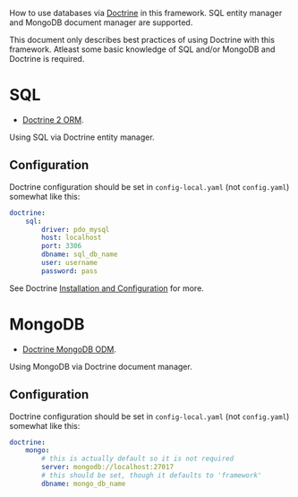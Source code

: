 ---
---
How to use databases via [Doctrine](http://docs.doctrine-project.org/) in this framework.
SQL entity manager and MongoDB document manager are supported.

This document only describes best practices of using Doctrine with this
framework. Atleast some basic knowledge of SQL and/or MongoDB and Doctrine
is required.

# SQL
* [Doctrine 2 ORM](http://docs.doctrine-project.org/projects/doctrine-orm/).

Using SQL via Doctrine entity manager.

## Configuration
Doctrine configuration should be set in `config-local.yaml` (not `config.yaml`) somewhat like this:
```yaml
doctrine:
    sql:
        driver: pdo_mysql
        host: localhost
        port: 3306
        dbname: sql_db_name
        user: username
        password: pass

```
See Doctrine [Installation and Configuration](http://docs.doctrine-project.org/projects/doctrine-orm/en/latest/reference/configuration.html) for more.

# MongoDB
* [Doctrine MongoDB ODM](http://docs.doctrine-project.org/projects/doctrine-mongodb-odm/).

Using MongoDB via Doctrine document manager.

## Configuration
Doctrine configuration should be set in `config-local.yaml` (not `config.yaml`) somewhat like this:
```yaml
doctrine:
    mongo:
        # this is actually default so it is not required
        server: mongodb://localhost:27017
        # this should be set, though it defaults to 'framework'
        dbname: mongo_db_name

```
